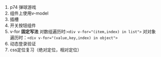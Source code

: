 1. p74 弹球游戏
3. 组件上使用v-model
4. 插槽
5. 开关按钮组件
6. v-for
   **固定写法**
   对数组遍历时:`<div v-for="(item,index) in list">`
   对对象遍历时：`<div v-for="(value,key,index) in object">`
8. 动态登录验证
9. css定位复习（绝对定位，相对定位）